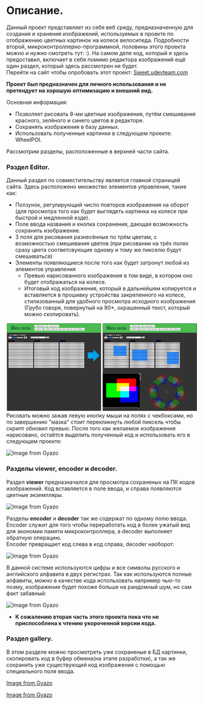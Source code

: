 # Описание.
Данный проект представляет из себя веб среду, предназначенную для создания и хранения изображений, используемых в проекте по отображению цветных картинок на колесе велосипеда. Подробности второй, микроконтроллерно-программной, половины этого проекта можно и нужно смотреть тут: :). На самом деле код, который я здесь предоставил, включает в себя помимо редактора изображений ещё один раздел, который здесь рассмотрен не будет.  
Перейти на сайт чтобы опробовать этот проект: [Sweet.udevteam.com](https://sweet.udevteam.com/)

**Проект был предназначен для личного использования и не претендует на хорошую оптимизацию и внешний вид.** 

Основная информация:
- Позволяет рисовать 8-ми цветные изображения, путём смешивания красного, зелёного и синего цветов в редакторе.
- Сохранять изображения в базу данных.
- Использовать полученные картинки в следующем проекте: WheelPOI.

Рассмотрим разделы, расположенные в верхней части сайта.

### Раздел Editor.
Данный раздел по совместительству является главной страницей сайта. Здесь расположено множество элементов управления, такие как: 
- Ползунок, регулирующий число повторов изображения на оборот (для просмотра того как будет выглядеть картинка на колесе при быстрой и медленной езде).
- Поле ввода названия и кнопка сохранения, дающая возможность сохранить изображение.
- 3 поля для рисования разнесённые по трём цветам, с возможностью смешивания цветов (при рисовании на трёх полях сразу цвета соответсвующие одному и тому же пикселю будут смешиваться)
- Элементы появляющиеся после того как будет затронут любой из элементов управления
    - Превью нарисованного изображения в том виде, в котором оно будет отображаться на колесе.
    - Итоговый код изображения, который в дальнейшем копируется и вставляется в прошивку устройства закрепенного на колесе, стилизованный для удобного просмотра исходного изображения (Грубо говоря, повернутый на 90*, окрашенный текст, который можно скопировать).  
    
![Interface](https://github.com/nanomikhail/wheelide/blob/master/images/img1.png) 
Рисовать можно зажав левую кнопку мыши на полях с чекбоксами, но по завершению "мазка" стоит перекликнуть любой пиксель чтобы скрипт обновил превью. После того как желаемое изображение нарисовано, остаётся выделить полученный код и использовать его в следующем проекте:  

![Image from Gyazo](https://i.gyazo.com/f0e0a22d1dce4f4148a238b5b36df5f8.gif)

### Разделы viewer, encoder и decoder.
Раздел **viewer** предназначался для просмотра сохраненых на ПК кодов изображений. Код вставляется в поле ввода, и справа появляются цветные экземпляры. 

![Image from Gyazo](https://i.gyazo.com/c9413de2737395aeb9f704eaa2f1219a.png)

Разделы **encoder** и **decoder** так же содержат по одному полю ввода.  
Encoder служит для того чтобы переработать код в более ужатый вид для экономии памяти микроконтроллера, а decoder выполняет обратную операцию.  
Encoder превращает код слева в код справа, decoder наоборот:  

![Image from Gyazo](https://i.gyazo.com/65eaabf6efd0cf7bee7e3d5d8d55a63c.png)  

В данной системе используются цифры и все символы русского и английского алфавита в двух регистрах. Так как используются полные алфавиты, можно в качестве кода использовать например чью-то поэму, изображение будет похоже больше на рандомный шум, но сам факт забавный:  

![Image from Gyazo](https://i.gyazo.com/e99892bd6f5c631454b78ee93594b0a6.png)

- **К сожалению вторая часть этого проекта пока что не приспособлена к чтению укороченной версии кода.**

### Раздел gallery. 
В этом разделе можно просмотреть уже сохраненые в БД картинки, скопировать код в буфер обмена(на этапе разработки), а так же сохранить уже существующий код изображения с помощью специального поля ввода.  

[Image from Gyazo](https://i.gyazo.com/1800993769647ee8ac834818667b376b.png)

[Image from Gyazo](https://i.gyazo.com/a56015262d4b64176d0f6d43e8ff4802.png)
